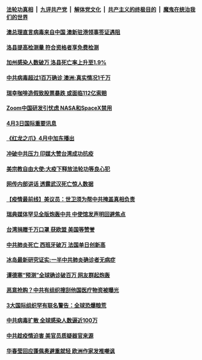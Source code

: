 ####  [法轮功真相](../../../../basic/blob/master/README.md?t=04040230) &nbsp;|&nbsp; [九评共产党](../../../../9ping.md/blob/master/README.md?t=04040230) &nbsp;|&nbsp; [解体党文化](../../../../jtdwh.md/blob/master/README.md?t=04040230)  &nbsp;|&nbsp; [共产主义的终极目的](../../../../gczydzjmd.md/blob/master/README.md?t=04040230) &nbsp;|&nbsp; [魔鬼在统治我们的世界](../../../../mgztzwmdsj.md/blob/master/README.md?t=04040230) 



#### [澳总理直言病毒来自中国 澳新驻港领事签证遇阻](../pages/prog202/a102815145.md?t=04040230) 

#### [洛县提高检测量 符合资格者享免费检测](../pages/prog202/a102815228.md?t=04040230) 

#### [加州感染人数破万 洛县死亡率上升至1.9%](../pages/prog202/a102815224.md?t=04040230) 

#### [中共病毒超过1百万确诊 澳洲:真实情况1千万](../pages/prog202/a102815201.md?t=04040230) 

#### [瑞幸咖啡造假致股票暴跌 或面临112亿索赔](../pages/prog202/a102815187.md?t=04040230) 

#### [Zoom中国研发引忧虑 NASA和SpaceX禁用](../pages/prog202/a102815094.md?t=04040230) 


#### [4月3日国际重要讯息](../pages/prog202/a102814947.md?t=04040230) 

#### [《红龙之爪》4月中加东播出](../pages/prog202/a102814889.md?t=04040230) 

#### [冲破中共压力 印媒大赞台湾成功抗疫](../pages/prog202/a102814808.md?t=04040230) 

#### [美宗教自由大使:大疫下释放法轮功等良心犯](../pages/prog202/a102814797.md?t=04040230) 

#### [网传内部讲话 透露武汉死亡惊人数据](../pages/prog202/a102814789.md?t=04040230) 

#### [【疫情最前线】美议员：世卫须为帮中共掩盖真相负责](../pages/prog202/a102814713.md?t=04040230) 


#### [瑞典媒体罕见全版炮轰中共 中使馆发声明回避焦点](../pages/prog202/a102814544.md?t=04040230) 


#### [台湾捐赠千万口罩 获欧盟 美国等赞誉](../pages/prog202/a102814609.md?t=04040230) 

#### [中共肺炎死亡 西班牙破万 法国单日创新高](../pages/prog202/a102814601.md?t=04040230) 


#### [冰岛最新研究证实:一半中共肺炎确诊者无病症](../pages/prog202/a102814525.md?t=04040230) 

#### [谭德塞“预测”全球确诊破百万 网友群起炮轰](../pages/prog202/a102814500.md?t=04040230) 

#### [恶意抢购？中共有组织搜刮他国医疗物资被曝光](../pages/prog202/a102814482.md?t=04040230) 


#### [3大国际组织罕有联名警告：全球恐爆粮荒](../pages/prog202/a102814366.md?t=04040230) 

#### [中共病毒扩散 全球感染人数逼近100万](../pages/prog202/a102814405.md?t=04040230) 

#### [中共趁疫情迫害 美官员质疑器官来源](../pages/prog202/a102814364.md?t=04040230) 


#### [华春莹回应蓬佩奥避重就轻 欧洲作家发推嘲讽](../pages/prog202/a102814209.md?t=04040230) 

